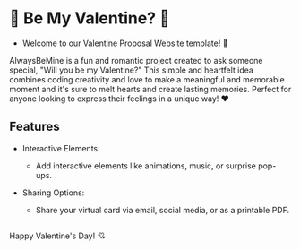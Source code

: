 # 🥰 Be My Valentine? 🥰

- Welcome to our Valentine Proposal Website template! 💖<br/>

AlwaysBeMine is a fun and romantic project created to ask someone special, "Will you be my Valentine?" This simple and heartfelt idea combines coding creativity and love to make a meaningful and memorable moment and it's sure to melt hearts and create lasting memories. Perfect for anyone looking to express their feelings in a unique way! ❤️
## Features

- Interactive Elements:
  - Add interactive elements like animations, music, or surprise pop-ups.
  
- Sharing Options:
  - Share your virtual card via email, social media, or as a printable PDF.

## 
Happy Valentine's Day! 💘

